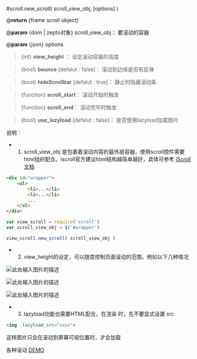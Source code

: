 #scroll.new_scroll( scroll_view_obj, [options] )

@**return** {frame scroll object}

@**param** {dom | zepto对象} scroll_view_obj： 要滚动的容器

@**param** {json} options

>{int}  **view_height** ： 设定滚动容器的高度

>{bool}  **bounce** [defalut : false]： 滚动到边缘是否有反弹

>{bool}  **hideScrollbar** [defalut : true]： 静止时隐藏滚动条

>{function}  **scroll_start**： 滚动开始时触发

>{function}  **scroll_end**： 滚动完毕时触发

>{bool}  **use_lazyload** [defalut : false]： 是否使用lazyload加载图片

说明：

-  1. scroll_view_obj 是包裹着滚动内容的最外层容器，使用scroll控件需要html组织配合。iscroll官方建议html结构越简单越好，具体可参考 [iScroll文档][1]

```html
<div id="wrapper">
    <ul>
        <li>...</li>
        <li>...</li>
        ...
    </ul>
</div>
```

```javascript
var view_scroll = require('scroll')
var scroll_view_obj = $('#wrapper')

view_scroll.new_scroll( scroll_view_obj )
```

- 2. view_height的设定，可以随意控制页面滚动的范围，例如以下几种情况

![此处输入图片的描述][2]

![此处输入图片的描述][3]

![此处输入图片的描述][4]


- 3. lazyload功能也需要HTML配合，在渲染 <img>时，先不要显式设置 src
```html
<img  lazyload_src="xxxx">
```
这样图片只会在滚动到屏幕可视位置时，才会加载

各种滚动 [DEMO][5]


  [1]: http://iscrolljs.com/#getting-started
  [2]: http://mansonchor.github.io/mobile_web_frame/images/scroll_1.png
  [3]: http://mansonchor.github.io/mobile_web_frame/images/scroll_2.png
  [4]: http://mansonchor.github.io/mobile_web_frame/images/scroll_3.png
  [5]: http://mansonchor.github.io/mobile_web_frame/demo/scroll.html